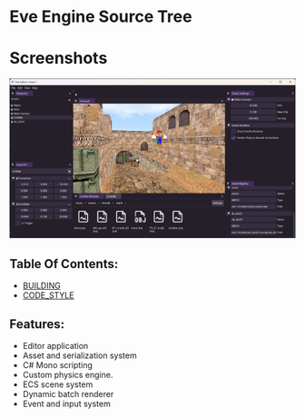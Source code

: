 # Eve Engine Source Tree

# Screenshots

![Editor](.github/editor-ss.png)

## Table Of Contents:
  - [BUILDING](./BUILDING.md)
  - [CODE_STYLE](./CODE_STYLE.md)

## Features:
- Editor application
- Asset and serialization system
- C# Mono scripting
- Custom physics engine.
- ECS scene system
- Dynamic batch renderer
- Event and input system